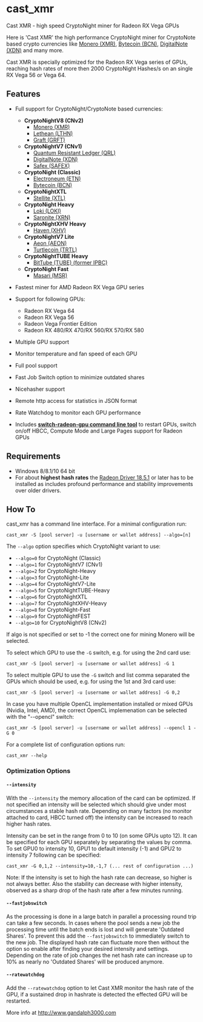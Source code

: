 # cast_xmr

Cast XMR - high speed CryptoNight miner for Radeon RX Vega GPUs

Here is 'Cast XMR' the high performance CryptoNight miner for CryptoNote based crypto currencies like [Monero (XMR)](https://getmonero.org/), [Bytecoin (BCN)](https://bytecoin.org), [DigitalNote (XDN)](http://digitalnote.org) and many more. 

Cast XMR is specially optimized for the Radeon RX Vega series of GPUs, reaching hash rates of more then 2000 CryptoNight Hashes/s on an single RX Vega 56 or Vega 64.


## Features

- Full support for CryptoNight/CryptoNote based currencies:
  - **CryptoNightV8 (CNv2)**
	- [Monero (XMR)](https://getmonero.org)
	- [Lethean (LTHN)](https://lethean.io/)
	- [Graft (GRFT)](https://www.graft.network)
  - **CryptoNightV7 (CNv1)**
	- [Quantum Resistant Ledger (QRL)](https://theqrl.org/)
	- [DigitalNote (XDN)](https://digitalnote.biz)
	- [Safex (SAFEX)](https://safex.io/)
  - **CryptoNight (Classic)**
	- [Electroneum (ETN)](https://electroneum.com)
	- [Bytecoin (BCN)](https://bytecoin.org)
  - **CryptoNightXTL**
	- [Stellite (XTL)](https://stellite.cash)
  - **CryptoNight Heavy**
	- [Loki (LOKI)](https://loki.network)
	- [Saronite (XRN)](https://saronite.io)
  - **CryptoNightXHV Heavy**
	- [Haven (XHV)](https://havenprotocol.com)
  - **CryptoNightV7 Lite**
	- [Aeon (AEON)](https://www.aeon.cash)
	- [Turtlecoin (TRTL)](https://turtlecoin.lol)
  - **CryptoNightTUBE Heavy**
	- [BitTube (TUBE) (former IPBC)](https://coin.bit.tube)
  - **CryptoNight Fast**
	- [Masari (MSR)](https://getmasari.org)

- Fastest miner for AMD Radeon RX Vega GPU series
- Support for following GPUs:
	- Radeon RX Vega 64 
	- Radeon RX Vega 56
	- Radeon Vega Frontier Edition
	- Radeon RX 480/RX 470/RX 560/RX 570/RX 580 
- Multiple GPU support
- Monitor temperature and fan speed of each GPU
- Full pool support
- Fast Job Switch option to minimize outdated shares
- Nicehasher support
- Remote http access for statistics in JSON format 
- Rate Watchdog to monitor each GPU performance
- Includes **[switch-radeon-gpu command line tool](http://www.gandalph3000.com/cast_xmr/switch-radeon-gpu-compute-mode-hbcc-largepages/)** to restart GPUs, switch on/off HBCC, Compute Mode and Large Pages support for Radeon GPUs

## Requirements

- Windows 8/8.1/10 64 bit
- For about **highest hash rates** the [Radeon Driver 18.5.1](https://support.amd.com/en-us/kb-articles/Pages/Radeon-Software-Adrenalin-Edition-18.5.1-Release-Notes.aspx) or later has to be installed as includes profound performance and stability improvements over older drivers.


## How To

cast_xmr has a command line interface. For a minimal configuration run:

``
cast_xmr -S [pool server] -u [username or wallet address] --algo=[n]
``

The <code>--algo</code> option specifies which CryptoNight variant to use:

 - <code>--algo=0</code> for CryptoNight (Classic)
 - <code>--algo=1</code> for CryptoNightV7 (CNv1)
 - <code>--algo=2</code> for CryptoNight-Heavy
 - <code>--algo=3</code> for CryptoNight-Lite
 - <code>--algo=4</code> for CryptoNightV7-Lite
 - <code>--algo=5</code> for CryptoNightTUBE-Heavy
 - <code>--algo=6</code> for CryptoNightXTL
 - <code>--algo=7</code> for CryptoNightXHV-Heavy
 - <code>--algo=8</code> for CryptoNight-Fast
 - <code>--algo=9</code> for CryptoNightFEST
 - <code>--algo=10</code> for CryptoNightV8 (CNv2)

If algo is not specified or set to -1 the correct one for mining Monero will be selected.

To select which GPU to use the <code>-G</code> switch, e.g. for using the 2nd card use:

``
cast_xmr -S [pool server] -u [username or wallet address] -G 1
``

To select multiple GPU to use the <code>-G</code> switch and list comma separated the GPUs which should be used, e.g. for using the 1st and 3rd card use:

``
cast_xmr -S [pool server] -u [username or wallet address] -G 0,2
``


In case you have multiple OpenCL implementation installed or mixed GPUs (Nvidia, Intel, AMD), the correct OpenCL implemenation can be selected with the "--opencl" switch:

``
cast_xmr -S [pool server] -u [username or wallet address] --opencl 1 -G 0
``

For a complete list of configuration options run:

``
cast_xmr --help
``


### Optimization Options

#### <code>--intensity</code>

With the <code>--intensity</code> the memory allocation of the card can be optimized. If not specified an intensity will be selected which should give under most circumstances a stable hash rate. Depending on many factors (no monitor attached to card, HBCC turned off) the intensity can be increased to reach higher hash rates.

Intensity can be set in the range from 0 to 10 (on some GPUs upto 12). It can be specified for each GPU separately by separating the values by comma. To set GPU0 to intensity 10, GPU1 to default intensity (-1) and GPU2 to intensity 7 following can be specified: 

``
cast_xmr -G 0,1,2 --intensity=10,-1,7 (... rest of configuration ...)
``

Note: If the intensity is set to high the hash rate can decrease, so higher is not always better. Also the stability can decrease with higher intensity, observed as a sharp drop of the hash rate after a few minutes running.


#### <code>--fastjobswitch</code>

As the processing is done in a large batch in parallel a processing round trip can take a few seconds. In cases where the pool sends a new job the processing time until the batch ends is lost and will generate 'Outdated Shares'. To prevent this add the <code>--fastjobswitch</code> to immediately switch to the new job. The displayed hash rate can fluctuate more then without the option so enable after finding your desired intensity and settings. Depending on the rate of job changes the net hash rate can increase up to 10% as nearly no 'Outdated Shares' will be produced anymore.

#### <code>--ratewatchdog</code>

Add the <code>--ratewatchdog</code> option to let Cast XMR monitor the hash rate of the GPU, if a sustained drop in hashrate is detected the effected GPU will be restarted. 




More info at http://www.gandalph3000.com

